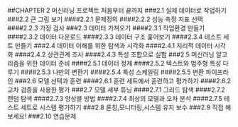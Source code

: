 ##CHAPTER 2 머신러닝 프로젝트 처음부터 끝까지 
###2.1 실제 데이터로 작업하기
###2.2 큰 그림 보기
####2.2.1 문제정의
####2.2.2 성능 측정 지표 선택
####2.2.3 가정 검사
###2.3 데이터 가져오기
####2.3.1 작업환경 만들기
####2.3.2 데이터 다운로드
####2.3.3 데이터 구조 훑어보기
####2.3.4 테스트 세트 만들기
###2.4 데이터 이해를 위한 탐색과 시각화
####2.4.1 지리적 데이터 시각화
####2.4.2 상관관계 조사
####2.4.3 특성 조합으로 실험
###2.5 머신러닝 알고리즘을 위한 데이터 준비
####2.5.1 데이터 정제
####2.5.2 텍스트와 범주형 특성 다루기
####2.5.3 나만의 변환기
####2.5.4 특성 스케일링
####2.5.5 변환 파이프라인
###2.6 모델 선택과 훈련
####2.6.1 훈련 세트에서 훈련하고 평가하기
####2.6.2 교차 검증을 사용한 평가
###2.7 모델 세부 튜닝
####2.7.1 그리드 탐색
####2.7.2 랜덤 탐색
####2.7.3 앙상블 방법
####2.7.4 최상의 모델과 오차 분석
####2.7.5 테스트 세트로 시스템 평가하기
###2.8 론칭,모니터링,시스템 유지 보수
###2.9 직접 해보세요!
###2.10 연습문제